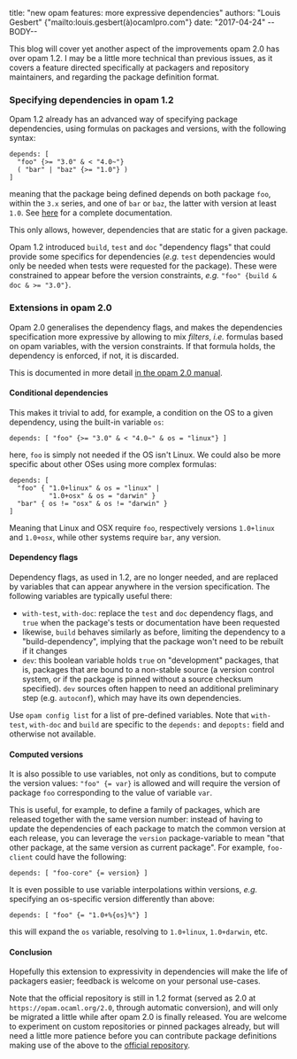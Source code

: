 title: "new opam features: more expressive dependencies"
authors: "Louis Gesbert" {"mailto:louis.gesbert(à)ocamlpro.com"}
date: "2017-04-24"
--BODY--

This blog will cover yet another aspect of the improvements opam 2.0 has over
opam 1.2. I may be a little more technical than previous issues, as it covers a
feature directed specifically at packagers and repository maintainers, and
regarding the package definition format.


### Specifying dependencies in opam 1.2

Opam 1.2 already has an advanced way of specifying package dependencies, using
formulas on packages and versions, with the following syntax:

    depends: [
      "foo" {>= "3.0" & < "4.0~"}
      ( "bar" | "baz" {>= "1.0"} )
    ]

meaning that the package being defined depends on both package `foo`, within the
`3.x` series, and one of `bar` or `baz`, the latter with version at least `1.0`.
See [here](https://opam.ocaml.org/doc/Manual.html#PackageFormulas) for a
complete documentation.

This only allows, however, dependencies that are static for a given package.

Opam 1.2 introduced `build`, `test` and `doc` "dependency flags" that could
provide some specifics for dependencies (_e.g._ `test` dependencies would only
be needed when tests were requested for the package). These were constrained to
appear before the version constraints, _e.g._ `"foo" {build & doc & >= "3.0"}`.


### Extensions in opam 2.0

Opam 2.0 generalises the dependency flags, and makes the dependencies
specification more expressive by allowing to mix _filters_, _i.e._ formulas
based on opam variables, with the version constraints. If that formula holds,
the dependency is enforced, if not, it is discarded.

This is documented in more detail
[in the opam 2.0 manual](https://opam.ocaml.org/doc/2.0/Manual.html#Filteredpackageformulas).

#### Conditional dependencies

This makes it trivial to add, for example, a condition on the OS to a given
dependency, using the built-in variable `os`:

    depends: [ "foo" {>= "3.0" & < "4.0~" & os = "linux"} ]

here, `foo` is simply not needed if the OS isn't Linux. We could also be more
specific about other OSes using more complex formulas:

    depends: [
      "foo" { "1.0+linux" & os = "linux" |
              "1.0+osx" & os = "darwin" }
      "bar" { os != "osx" & os != "darwin" }
    ]

Meaning that Linux and OSX require `foo`, respectively versions `1.0+linux` and
`1.0+osx`, while other systems require `bar`, any version.


#### Dependency flags

Dependency flags, as used in 1.2, are no longer needed, and are replaced by
variables that can appear anywhere in the version specification. The following
variables are typically useful there:

- `with-test`, `with-doc`: replace the `test` and `doc` dependency flags, and
  `true` when the package's tests or documentation have been requested
- likewise, `build` behaves similarly as before, limiting the dependency to a
  "build-dependency", implying that the package won't need to be rebuilt if it
  changes
- `dev`: this boolean variable holds `true` on "development" packages, that is,
  packages that are bound to a non-stable source (a version control system, or
  if the package is pinned without a source checksum specified). `dev` sources
  often happen to need an additional preliminary step (e.g. `autoconf`), which
  may have its own dependencies.

Use `opam config list` for a list of pre-defined variables. Note that
`with-test`, `with-doc` and `build` are specific to the `depends:` and
`depopts:` field and otherwise not available.


#### Computed versions

It is also possible to use variables, not only as conditions, but to compute the
version values: `"foo" {= var}` is allowed and will require the version of
package `foo` corresponding to the value of variable `var`.

This is useful, for example, to define a family of packages, which are released
together with the same version number: instead of having to update the
dependencies of each package to match the common version at each release, you
can leverage the `version` package-variable to mean "that other package, at the
same version as current package". For example, `foo-client` could have the
following:

    depends: [ "foo-core" {= version} ]

It is even possible to use variable interpolations within versions, _e.g._
specifying an os-specific version differently than above:

    depends: [ "foo" {= "1.0+%{os}%"} ]

this will expand the `os` variable, resolving to `1.0+linux`, `1.0+darwin`, etc.


#### Conclusion

Hopefully this extension to expressivity in dependencies will make the life of
packagers easier; feedback is welcome on your personal use-cases.

Note that the official repository is still in 1.2 format (served as 2.0 at
`https://opam.ocaml.org/2.0`, through automatic conversion), and will only be
migrated a little while after opam 2.0 is finally released. You are welcome to
experiment on custom repositories or pinned packages already, but will need a
little more patience before you can contribute package definitions making use of
the above to the
[official repository](https://github.com/ocaml/opam-repository).
